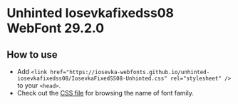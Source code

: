 # Unhinted Iosevkafixedss08 WebFont 29.2.0

## How to use

- Add `<link href="https://iosevka-webfonts.github.io/unhinted-iosevkafixedss08/IosevkaFixedSS08-Unhinted.css" rel="stylesheet" />` to your `<head>`.
- Check out the [CSS file](./IosevkaFixedSS08-Unhinted.css) for browsing the name of font family.
